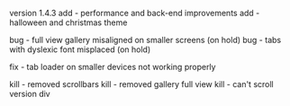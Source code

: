 version 1.4.3
add - performance and back-end improvements
add - halloween and christmas theme

bug - full view gallery misaligned on smaller screens (on hold)
bug - tabs with dyslexic font misplaced (on hold)

fix - tab loader on smaller devices not working properly

kill - removed scrollbars
kill - removed gallery full view
kill - can't scroll version div